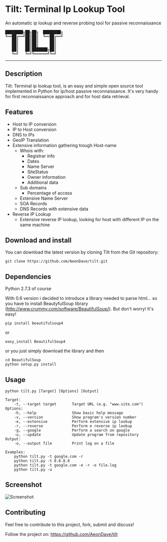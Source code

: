 Tilt: Terminal Ip Lookup Tool
====
An automatic ip lookup and reverse probing tool for passive reconnaissance



	████████╗██╗██╗  ████████╗
	╚══██╔══╝██║██║  ╚══██╔══╝
	   ██║   ██║██║     ██║   
	   ██║   ██║██║     ██║   
	   ██║   ██║███████╗██║   
	   ╚═╝   ╚═╝╚══════╝╚═╝   
                          


----

## Description

Tilt: Terminal ip lookup tool, is an easy and simple open source tool implemented in Python for ip/host passive reconnaissance.
It's very handy for first reconnaissance approach and for host data retrieval.

## Features

* Host to IP conversion
* IP to Host conversion
* DNS to IPs
* GeoIP Translation
* Extensive information gathering trough Host-name
	* Whois with:
		* Registrar info
		* Dates
		* Name Server
		* SiteStatus
		* Owner information
		* Additional data
	* Sub domains
		* Percentage of access
	* Extensive Name Server
	* SOA Records
	* DNS Records with extensive data
* Reverse IP Lookup
	* Extensive reverse IP lookup, looking for host with different IP on the same machine
	
## Download and install

You can download the latest version by cloning Tilt from the Git repository:

	git clone https://github.com/AeonDave/tilt.git
	
## Dependencies

Python 2.7.3 of course

With 0.6 version i decided to introduce a library needed to parse html... so you have to install BeautyfulSoup library (http://www.crummy.com/software/BeautifulSoup/).
But don't worry! It's easy!

	pip install beautifulsoup4

or

	easy_install BeautifulSoup4
	
or you just simply download the library and then

	cd BeautifulSoup
	python setup.py install
 
## Usage

    python tilt.py [Target] [Options] [Output]

    Target:
        -t, --target target       Target URL (e.g. "www.site.com")
    Options:
        -h, --help                Show basic help message
        -v, --version             Show program's version number
        -e, --extensive           Perform extensive ip lookup
        -r, --reverse             Perform e reverse ip lookup
        -g, --google              Perform a search on google
        -u, --update              Update program from repository
    Output: 
        -o, --output file         Print log on a file

    Examples:
        python tilt.py -t google.com -r
        python tilt.py -t 8.8.8.8
        python tilt.py -t google.com -e -r -o file.log
        python tilt.py -u
        
## Screenshot

![Screenshot](https://raw.githubusercontent.com/AeonDave/tilt/master/doc/screenshot/tilt.png)

## Contributing

Feel free to contribute to this project, fork, submit and discuss!

Follow the project on: https://github.com/AeonDave/tilt
